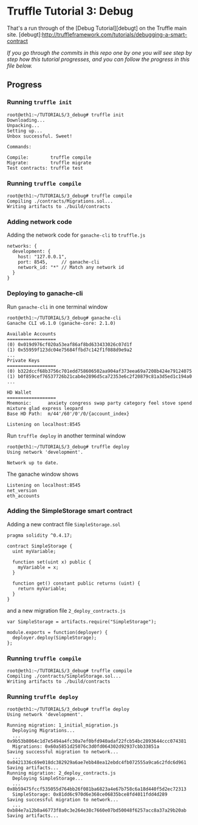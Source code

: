# Truffle Tutorial 3: Debug

That's a run through of the [Debug Tutorial][debugt] on the Truffle main site.
[debugt]:http://truffleframework.com/tutorials/debugging-a-smart-contract

_If you go through the commits in this repo one by one you will see step by step how this
tutorial progresses, and you can follow the progress in this file below._


## Progress

### Running `truffle init`

    root@eth1:~/TUTORIALS/3_debug# truffle init
    Downloading...
    Unpacking...
    Setting up...
    Unbox successful. Sweet!

    Commands:

    Compile:        truffle compile
    Migrate:        truffle migrate
    Test contracts: truffle test


### Running `truffle compile`

    root@eth1:~/TUTORIALS/3_debug# truffle compile
    Compiling ./contracts/Migrations.sol...
    Writing artifacts to ./build/contracts

### Adding network code

Adding the network code for `ganache-cli` to `truffle.js`

    networks: {
      development: {
        host: "127.0.0.1",
        port: 8545,     // ganache-cli
        network_id: "*" // Match any network id
      }
    }

### Deploying to ganache-cli

Run `ganache-cli` in one terminal window

    root@eth1:~/TUTORIALS/3_debug# ganache-cli
    Ganache CLI v6.1.0 (ganache-core: 2.1.0)

    Available Accounts
    ==================
    (0) 0x019d976cf020a53eaf86af8bd633433026c07d1f
    (1) 0x55959f123dc04e75684ffbd7c142f1f088d9e9a2
    ...
    Private Keys
    ==================
    (0) b322dccf68b3756c701edd758606502aa904af373eea69a7208b424e79124075
    (1) b0f859cef76537726b21cab4e2896d5ca72353e6c2f20879c81a3d5ed1c194a0
    ...

    HD Wallet
    ==================
    Mnemonic:      anxiety congress swap party category feel stove spend mixture glad express leopard
    Base HD Path:  m/44'/60'/0'/0/{account_index}

    Listening on localhost:8545

Run `truffle deploy` in another terminal window

    root@eth1:~/TUTORIALS/3_debug# truffle deploy
    Using network 'development'.

    Network up to date.

The ganache window shows

    Listening on localhost:8545
    net_version
    eth_accounts

### Adding the SimpleStorage smart contract

Adding a new contract file `SimpleStorage.sol`

    pragma solidity ^0.4.17;

    contract SimpleStorage {
      uint myVariable;

      function set(uint x) public {
        myVariable = x;
      }

      function get() constant public returns (uint) {
        return myVariable;
      }
    }

and a new migration file `2_deploy_contracts.js`

    var SimpleStorage = artifacts.require("SimpleStorage");

    module.exports = function(deployer) {
      deployer.deploy(SimpleStorage);
    };


### Running `truffle compile`

    root@eth1:~/TUTORIALS/3_debug# truffle compile
    Compiling ./contracts/SimpleStorage.sol...
    Writing artifacts to ./build/contracts


### Running `truffle deploy`

    root@eth1:~/TUTORIALS/3_debug# truffle deploy
    Using network 'development'.

    Running migration: 1_initial_migration.js
      Deploying Migrations...
      ... 0x9b53b8064c1d7e5494a4fc30a7ef0bfd940adaf22fcb54bc2893644ccc074381
      Migrations: 0x60a5851d25076c3d0fd064302d92937cbb33851a
    Saving successful migration to network...
      ... 0x0421336c69e018dc382929a6ae7ebb48ea12ebdc4fb072555a9ca6c2fdc6d961
    Saving artifacts...
    Running migration: 2_deploy_contracts.js
      Deploying SimpleStorage...
      ... 0x8b59475fccf535055d764bb26f081ba6823a4e67b758c6a18d440f5d2ec72313
      SimpleStorage: 0x81dd6c970d6e368ce06835bce8fd4011fdd4d289
    Saving successful migration to network...
      ... 0xb84e7a12b8a46773f8a0c3e264e38c7660e07bd50048f6257acc8a37a29b20ab
    Saving artifacts...
